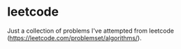 # leetcode

Just a collection of problems I've attempted from leetcode (https://leetcode.com/problemset/algorithms/).
